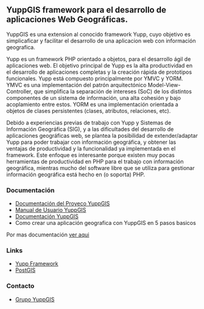 ## YuppGIS framework para el desarrollo de aplicaciones Web Geográficas. ##

YuppGIS es una extension al conocido framework Yupp, cuyo objetivo es simplicaficar y facilitar el desarrollo de una aplicacion web con información geografica.

Yupp es un framework PHP orientado a objetos, para el desarrollo ágil de aplicaciones web. El objetivo principal de Yupp es la alta productividad en el desarrollo de aplicaciones completas y la creación rápida de prototipos funcionales. Yupp está compuesto principalmente por YMVC y YORM. YMVC es una implementación del patrón arquitectónico Model-View-Controller, que simplifica la separación de intereses (SoC) de los distintos componentes de un sistema de información, una alta cohesión y bajo acoplamiento entre estos. YORM es una implementación orientada a objetos de clases persistentes (clases, atributos, relaciones, etc).

Debido a experiencias previas de trabajo con Yupp y Sistemas de Información Geográfica (SIG), y a las dificultades del desarrollo de aplicaciones geográficas web, se plantea la posibilidad de extender/adaptar Yupp para poder trabajar con información geográfica, y obtener las ventajas de productividad y la funcionalidad ya implementada en el framework. Este enfoque es interesante porque existen muy pocas herramientas de productividad en PHP para el trabajo con información geográfica, mientras mucho del software libre que se utiliza para gestionar información geográfica está hecho en (o
soporta) PHP.

### Documentación ###

  * [Documentación del Proyeco YuppGIS](http://yuppgis.googlecode.com/svn/docs/Informe%20YuppGIS.pdf)
  * [Manual de Usuario YuppGIS](http://yuppgis.googlecode.com/svn/docs/Manual%20de%20Usuario%20YuppGIS.pdf)
  * [Documentación YuppGIS](http://yuppgis.googlecode.com/svn/yuppgis-apidoc/index.html)
  * Como crear una aplicación geografica con YuppGIS en 5 pasos basicos

Por mas documentación [ver aqui](http://code.google.com/p/yuppgis/source/browse/docs/)

### Links ###

  * [Yupp Framework](http://code.google.com/p/yupp/)
  * [PostGIS](http://postgis.refractions.net)

### Contacto ###

  * [Grupo YuppGIS](http://groups.google.com/group/yuppgis)


